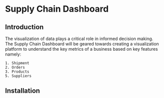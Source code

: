 # Supply Chain Dashboard

## Introduction

The visualization of data plays a critical role in informed decision making.
The Supply Chain Dashboard will be geared towards creating a visualization platform
to understand the key metrics of a business based on key features namely:

	1. Shipment
	2. Orders
	3. Products
	5. Suppliers

## Installation




